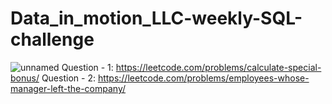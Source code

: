 # Data_in_motion_LLC-weekly-SQL-challenge
![unnamed](https://user-images.githubusercontent.com/98810351/231255997-77477c41-534c-4d24-99e4-872957e34d61.jpg)
Question - 1:
https://leetcode.com/problems/calculate-special-bonus/
Question - 2:
https://leetcode.com/problems/employees-whose-manager-left-the-company/
